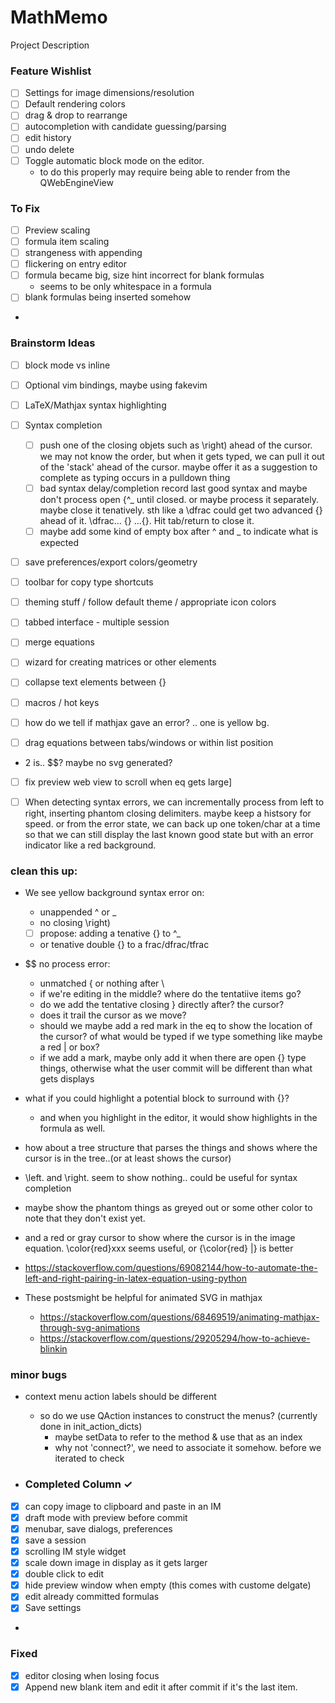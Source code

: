# MathMemo
Project Description


### Feature Wishlist
- [ ] Settings for image dimensions/resolution
- [ ] Default rendering colors
- [ ] drag & drop to rearrange
- [ ] autocompletion with candidate guessing/parsing
- [ ] edit history
- [ ] undo delete
- [ ] Toggle automatic block mode on the editor.
  - to do this properly may require being able to render from the QWebEngineView

### To Fix
- [ ] Preview scaling
- [ ] formula item scaling
- [ ] strangeness with appending 
- [ ] flickering on entry editor
- [ ] formula became big, size hint incorrect for blank formulas
  - seems to be only whitespace in a formula
- [ ] blank formulas being inserted somehow
- 
### Brainstorm Ideas

- [ ] block mode vs inline

- [ ] Optional vim bindings, maybe using fakevim
- [ ] LaTeX/Mathjax syntax highlighting
- [ ] Syntax completion
  - [ ] push one of the closing objets such as \right) ahead of the cursor.  we may not know the order, but when it gets typed, we can pull it out of the 'stack' ahead of the cursor. maybe offer it as a suggestion to complete as typing occurs in a pulldown thing
  - [ ] bad syntax delay/completion record last good syntax and maybe don't process open {^_ until closed.  or maybe process it separately. maybe close it tenatively.  sth like a \dfrac could get two advanced {} ahead of it.  \dfrac... {} ...{}.  Hit tab/return to close it.
  - [ ] maybe add some kind of empty box after ^ and _ to indicate what is expected
- [ ] save preferences/export colors/geometry
- [ ] toolbar for copy type shortcuts
- [ ] theming stuff / follow default theme / appropriate icon colors
 - [ ] tabbed interface - multiple session 
- [ ] merge equations
- [ ] wizard for creating matrices or other elements
- [ ] collapse text elements between {}
- [ ] macros / hot keys

- [ ] how do we tell if mathjax gave an error? .. one is yellow bg.
- [ ] drag equations between tabs/windows or within list position
- 	2 is.. $$?  maybe no svg generated?
- [ ] fix preview web view to scroll when eq gets large]
- [ ] When detecting syntax errors, we can incrementally process from left to right, inserting phantom closing delimiters.  maybe keep a histsory for speed.  or from the error state, we can back up one token/char at a time so that we can still display the last known good state but with an error indicator like a red background.   


### clean this up:

- We see yellow background syntax error on:
  - unappended ^ or _
  - no closing \right)
  - [ ] propose: adding a tenative {} to ^_
  - or tenative double {} to a frac/dfrac/tfrac

- $$ no process error:
  - unmatched {  or nothing after \
  - if we're editing in the middle? where do the tentatiive items go?
  - do we add the tentative closing } directly after? the cursor?
  - does it trail the cursor as we move?
  - should we maybe add	a red mark in the eq to show the location of the cursor? of what would be typed if we type something like maybe a red | or box?
  - if we add a mark, maybe only add it when there are open {} type things, otherwise what the user commit will be different than what gets displays

- what if you could highlight a potential block to surround with {}?
  - and when you highlight in the editor, it would show highlights in the formula as well.

- how about a tree structure that parses the things and shows where the cursor is in the tree..(or at least shows the cursor)

- \left. and \right.  seem to show nothing.. could be useful for syntax completion
- maybe show the phantom things as greyed out or some other color to note that they don't exist yet.
- and a red or gray cursor to show where the cursor is in the image equation.  \color{red}xxx seems useful, or {\color{red} |} is better
- https://stackoverflow.com/questions/69082144/how-to-automate-the-left-and-right-pairing-in-latex-equation-using-python

- These postsmight be helpful for animated SVG in mathjax
  - https://stackoverflow.com/questions/68469519/animating-mathjax-through-svg-animations
  - https://stackoverflow.com/questions/29205294/how-to-achieve-blinkin


### minor bugs
- context menu action labels should be different
  - so do we use QAction instances to construct the menus? (currently done in init_action_dicts)
    - maybe setData to refer to the method & use that as an index
    - why not 'connect?', we need to associate it somehow.  before we iterated to check

- ### Completed Column ✓
- [x] can copy image to clipboard and paste in an IM
- [x] draft mode with preview before commit
- [x] menubar, save dialogs, preferences
- [x] save a session
- [x] scrolling IM style widget 
- [x] scale down image in display as it gets larger
- [x] double click to edit
- [x] hide preview window when empty (this comes with custome delgate)
- [x] edit already committed formulas
- [x] Save settings
- 
### Fixed
- [x] editor closing when losing focus 
- [x] Append new blank item and edit it after commit if it's the last item.
